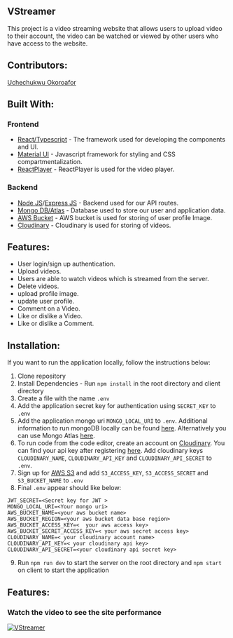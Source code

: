 ## VStreamer

This project is a video streaming website that allows users to upload video to their account, the video can be watched or viewed by other users who have access to the website.

## Contributors:

[Uchechukwu Okoroafor](https://github.com/uche-okoroafor)

## Built With:

### Frontend

- [React/Typescript](https://reactjs.org/) - The framework used for developing the components and UI.
- [Material UI](https://material-ui.com/) - Javascript framework for styling and CSS compartmentalization.
- [ReactPlayer](https://github.com/feross/simple-peer) - ReactPlayer is used for the video player.

### Backend

- [Node JS](https://reactjs.org/)/[Express JS](https://expressjs.com/) - Backend used for our API routes.
- [Mongo DB/Atlas](https://www.mongodb.com/) - Database used to store our user and application data.
- [AWS Bucket](https://aws.amazon/) - AWS bucket is used for storing of user profile Image.
- [Cloudinary](https://cloudinary.com/) - Cloudinary is used for storing of videos.

## Features:

- User login/sign up authentication.
- Upload videos.
- Users are able to watch videos which is streamed from the server.
- Delete videos.
- upload profile image.
- update user profile.
- Comment on a Video.
- Like or dislike a Video.
- Like or dislike a Comment.

## Installation:

If you want to run the application locally, follow the instructions below:

1. Clone repository
2. Install Dependencies - Run `npm install` in the root directory and client directory
3. Create a file with the name `.env`
4. Add the application secret key for authentication using `SECRET_KEY` to `.env`
5. Add the application mongo uri `MONGO_LOCAL_URI` to `.env`. Additional information to run mongoDB locally can be found [here](https://docs.mongodb.com/manual/installation/). Alternatively you can use Mongo Atlas [here](https://www.mongodb.com/cloud/atlas).
6. To run code from the code editor, create an account on [Cloudinary](https://cloudinary.com/). You can find your api key after registering [here](https://cloudinary.com/). Add cloudinary keys ```CLOUDINARY_NAME```,
```CLOUDINARY_API_KEY``` and  ```CLOUDINARY_API_SECRET``` to ```.env```.
7. Sign up for [AWS S3](https://aws.amazon.com/s3/) and add `S3_ACCESS_KEY`, `S3_ACCESS_SECRET` and `S3_BUCKET_NAME` to `.env`
8. Final `.env` appear should like below:

```
JWT_SECRET=<Secret key for JWT >
MONGO_LOCAL_URI=<Your mongo uri>
AWS_BUCKET_NAME=<your aws bucket name>
AWS_BUCKET_REGION=<your aws bucket data base region>
AWS_BUCKET_ACCESS_KEY=<  your aws access key>
AWS_BUCKET_SECRET_ACCESS_KEY=< your aws secret access key>
CLOUDINARY_NAME=< your cloudinary account name>
CLOUDINARY_API_KEY=< your cloudinary api key>
CLOUDINARY_API_SECRET=<your cloudinary api secret key>
```

9. Run `npm run dev` to start the server on the root directory and `npm start` on client to start the application

## Features:

### Watch the video to see the site performance

[![VStreamer](https://user-images.githubusercontent.com/71725892/145043084-3fff7691-61b1-41a4-b322-e72cf313e546.jpg)](https://user-images.githubusercontent.com/71725892/145594851-61671072-ca9c-4242-a4a0-6642d7479b79.mp4)
